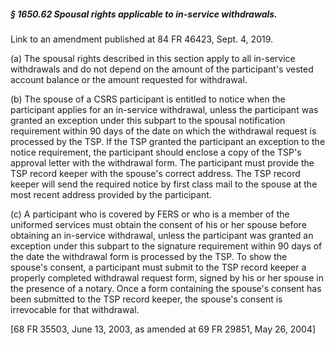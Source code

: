 ##### § 1650.62 Spousal rights applicable to in-service withdrawals. #####

Link to an amendment published at 84 FR 46423, Sept. 4, 2019.

(a) The spousal rights described in this section apply to all in-service withdrawals and do not depend on the amount of the participant's vested account balance or the amount requested for withdrawal.

(b) The spouse of a CSRS participant is entitled to notice when the participant applies for an in-service withdrawal, unless the participant was granted an exception under this subpart to the spousal notification requirement within 90 days of the date on which the withdrawal request is processed by the TSP. If the TSP granted the participant an exception to the notice requirement, the participant should enclose a copy of the TSP's approval letter with the withdrawal form. The participant must provide the TSP record keeper with the spouse's correct address. The TSP record keeper will send the required notice by first class mail to the spouse at the most recent address provided by the participant.

(c) A participant who is covered by FERS or who is a member of the uniformed services must obtain the consent of his or her spouse before obtaining an in-service withdrawal, unless the participant was granted an exception under this subpart to the signature requirement within 90 days of the date the withdrawal form is processed by the TSP. To show the spouse's consent, a participant must submit to the TSP record keeper a properly completed withdrawal request form, signed by his or her spouse in the presence of a notary. Once a form containing the spouse's consent has been submitted to the TSP record keeper, the spouse's consent is irrevocable for that withdrawal.

[68 FR 35503, June 13, 2003, as amended at 69 FR 29851, May 26, 2004]